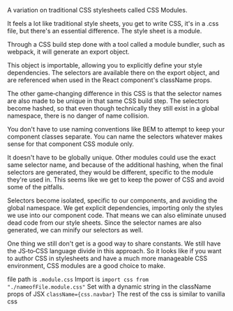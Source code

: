 A variation on traditional CSS stylesheets called CSS Modules. 

It feels a lot like traditional style sheets, you get to write CSS, it's in a .css file, but there's an essential difference. The style sheet is a module.

 Through a CSS build step done with a tool called a module bundler, such as webpack, it will generate an export object. 
 
 This object is importable, allowing you to explicitly define your style dependencies. The selectors are available there on the export object, and are referenced when used in the React component's className props. 
 
 The other game‑changing difference in this CSS is that the selector names are also made to be unique in that same CSS build step. The selectors become hashed, so that even though technically they still exist in a global namespace, there is no danger of name collision. 
 
 You don't have to use naming conventions like BEM to attempt to keep your component classes separate. You can name the selectors whatever makes sense for that component CSS module only. 
 
 It doesn't have to be globally unique. Other modules could use the exact same selector name, and because of the additional hashing, when the final selectors are generated, they would be different, specific to the module they're used in. This seems like we get to keep the power of CSS and avoid some of the pitfalls. 
 
 Selectors become isolated, specific to our components, and avoiding the global namespace. We get explicit dependencies, importing only the styles we use into our component code. That means we can also eliminate unused dead code from our style sheets. Since the selector names are also generated, we can minify our selectors as well. 
 
 One thing we still don't get is a good way to share constants. We still have the JS‑to‑CSS language divide in this approach. So it looks like if you want to author CSS in stylesheets and have a much more manageable CSS environment, CSS modules are a good choice to make. 
 
 file path is `.module.css`
 Import is `import css from "./nameofFile.module.css"`
 Set with a dynamic string in the className props of JSX `className={css.navbar}`
 The rest of the css is similar to vanilla css
